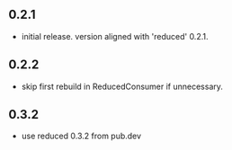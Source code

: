 ## 0.2.1 

* initial release. version aligned with 'reduced' 0.2.1.

## 0.2.2 

* skip first rebuild in ReducedConsumer if unnecessary. 

## 0.3.2

* use reduced 0.3.2 from pub.dev
